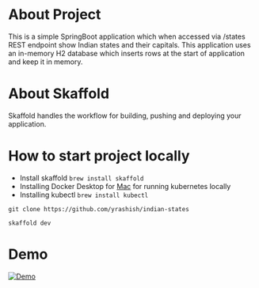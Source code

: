 # About Project
This is a simple SpringBoot application which when accessed via /states REST endpoint show Indian states and their capitals. This application uses an in-memory H2 database which inserts rows at the start of application and keep it in memory.

# About Skaffold
Skaffold handles the workflow for building, pushing and deploying your application.

# How to start project locally
 * Install skaffold
    `brew install skaffold`
 * Installing Docker Desktop for [Mac](https://www.docker.com/products/docker-desktop) for running kubernetes locally
 * Installing kubectl
 `brew install kubectl`

`git clone https://github.com/yrashish/indian-states`

`skaffold dev`

# Demo
[![Demo](https://img.youtube.com/vi/KR8DqxaOGBw/2.jpg)](https://www.youtube.com/watch?v=KR8DqxaOGBw)

